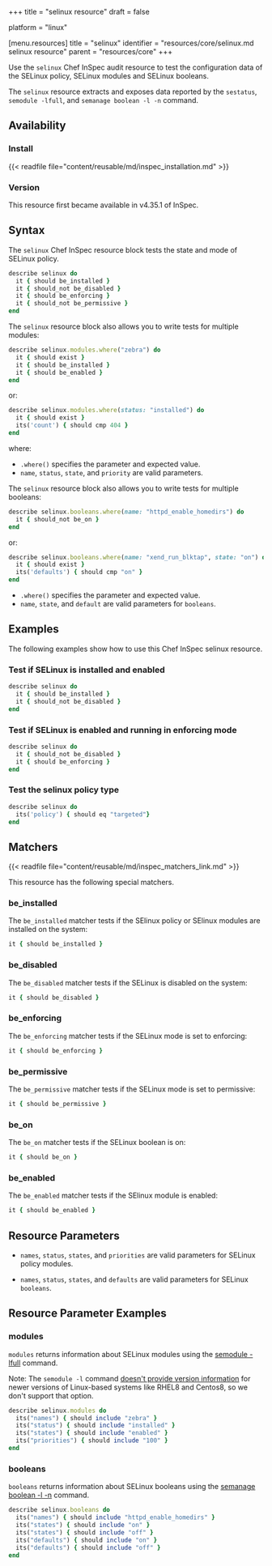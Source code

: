 +++
title = "selinux resource"
draft = false

platform = "linux"

[menu.resources]
    title = "selinux"
    identifier = "resources/core/selinux.md selinux resource"
    parent = "resources/core"
+++

Use the `selinux` Chef InSpec audit resource to test the configuration data of the SELinux policy, SELinux modules and SELinux booleans.

The `selinux` resource extracts and exposes data reported by the `sestatus`, `semodule -lfull`, and `semanage boolean -l -n` command.

## Availability

### Install

{{< readfile file="content/reusable/md/inspec_installation.md" >}}

### Version

This resource first became available in v4.35.1 of InSpec.

## Syntax

The `selinux` Chef InSpec resource block tests the state and mode of SELinux policy.

```ruby
describe selinux do
  it { should be_installed }
  it { should_not be_disabled }
  it { should be_enforcing }
  it { should_not be_permissive }
end
```

The `selinux` resource block also allows you to write tests for multiple modules:

```ruby
describe selinux.modules.where("zebra") do
  it { should exist }
  it { should be_installed }
  it { should be_enabled }
end
```

or:

```ruby
describe selinux.modules.where(status: "installed") do
  it { should exist }
  its('count') { should cmp 404 }
end
```

where:

- `.where()` specifies the parameter and expected value.
- `name`, `status`, `state`, and `priority` are valid parameters.

The `selinux` resource block also allows you to write tests for multiple booleans:

```ruby
describe selinux.booleans.where(name: "httpd_enable_homedirs") do
  it { should_not be_on }
end
```

or:

```ruby
describe selinux.booleans.where(name: "xend_run_blktap", state: "on") do
  it { should exist }
  its('defaults') { should cmp "on" }
end
```

- `.where()` specifies the parameter and expected value.
- `name`, `state`, and `default` are valid parameters for `booleans`.

## Examples

The following examples show how to use this Chef InSpec selinux resource.

### Test if SELinux is installed and enabled

```ruby
describe selinux do
  it { should be_installed }
  it { should_not be_disabled }
end
```

### Test if SELinux is enabled and running in enforcing mode

```ruby
describe selinux do
  it { should_not be_disabled }
  it { should be_enforcing }
end
```

### Test the selinux policy type

```ruby
describe selinux do
  its('policy') { should eq "targeted"}
end
```

## Matchers

{{< readfile file="content/reusable/md/inspec_matchers_link.md" >}}

This resource has the following special matchers.

### be_installed

The `be_installed` matcher tests if the SElinux policy or SElinux modules are installed on the system:

```ruby
it { should be_installed }
```

### be_disabled

The `be_disabled` matcher tests if the SELinux is disabled on the system:

```ruby
it { should be_disabled }
```

### be_enforcing

The `be_enforcing` matcher tests if the SELinux mode is set to enforcing:

```ruby
it { should be_enforcing }
```

### be_permissive

The `be_permissive` matcher tests if the SELinux mode is set to permissive:

```ruby
it { should be_permissive }
```

### be_on

The `be_on` matcher tests if the SELinux boolean is on:

```ruby
it { should be_on }
```

### be_enabled

The `be_enabled` matcher tests if the SElinux module is enabled:

```ruby
it { should be_enabled }
```

## Resource Parameters

- `names`, `status`, `states`, and `priorities` are valid parameters for SELinux policy modules.

- `names`, `status`, `states`, and `defaults` are valid parameters for SELinux `booleans`.

## Resource Parameter Examples

### modules

`modules` returns information about SELinux modules using the [semodule -lfull](https://man7.org/linux/man-pages/man8/semodule.8.html) command.

Note: The `semodule -l` command [doesn't provide version information](https://access.redhat.com/solutions/2760071) for newer versions of Linux-based systems like RHEL8 and Centos8, so we don't support that option.

```ruby
describe selinux.modules do
  its("names") { should include "zebra" }
  its("status") { should include "installed" }
  its("states") { should include "enabled" }
  its("priorities") { should include "100" }
end
```

### booleans

`booleans` returns information about SELinux booleans using the [semanage boolean -l -n](https://man7.org/linux/man-pages/man8/semanage-boolean.8.html) command.

```ruby
describe selinux.booleans do
  its("names") { should include "httpd_enable_homedirs" }
  its("states") { should include "on" }
  its("states") { should include "off" }
  its("defaults") { should include "on" }
  its("defaults") { should include "off" }
end
```
